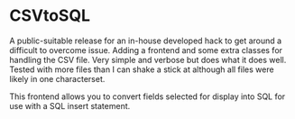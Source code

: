 # CSVtoSQL
A public-suitable release for an in-house developed hack to get around a difficult to overcome issue. Adding a frontend and some extra classes for handling the CSV file. Very simple and verbose but does what it does well. Tested with more files than I can shake a stick at although all files were likely in one characterset.

This frontend allows you to convert fields selected for display into SQL for use with a SQL insert statement.
